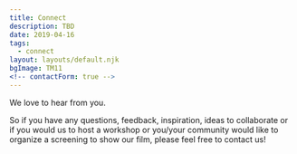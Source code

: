 ```yaml
---
title: Connect
description: TBD
date: 2019-04-16
tags:
  - connect
layout: layouts/default.njk
bgImage: TM11
<!-- contactForm: true -->
---
```


We love to hear from you.

So if you have any questions, feedback, inspiration, ideas to collaborate or if you would us to host a workshop or you/your community would like to organize a screening to show our film,
please feel free to contact us!

